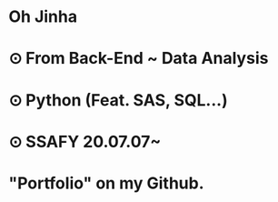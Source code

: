 #
# Oh Jinha
# 

# ⊙ From Back-End ~ Data Analysis
# ⊙ Python (Feat. SAS, SQL...)

# ⊙ SSAFY 20.07.07~

# 
# "Portfolio" on my Github.
